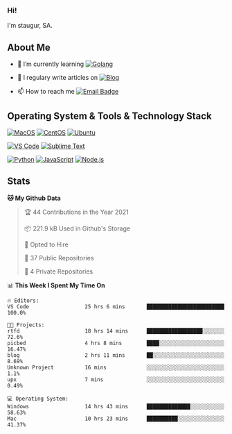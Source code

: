 ### Hi!

I'm staugur, SA.

## About Me

- 🌱 I’m currently learning [![Golang](https://img.shields.io/badge/-Go-7fd5ea?logo=go)](https:/golang.org/)

- 📝 I regulary write articles on [![Blog](https://img.shields.io/badge/-Blog-629ccd?style=for-the-badge&logo=python&logoColor=ffffff)](https://blog.saintic.com)

- 📫 How to reach me [![Email Badge](https://img.shields.io/badge/-email-c14438?style=for-the-badge&logo=Gmail&logoColor=ffffff)](mailto:me@tcw.im)

## Operating System & Tools & Technology Stack

[![MacOS](https://img.shields.io/badge/macOS-Catalina-292e33?style=flat-square&logo=apple&logoColor=ffffff)](https://www.apple.com/macos/catalina/)
[![CentOS](https://img.shields.io/badge/CentOS-7.0-292e33?style=flat-square&logo=CentOS&logoColor=)](https://www.centos.org/)
[![Ubuntu](https://img.shields.io/badge/Ubuntu-18-292e33?style=flat-square&logo=Ubuntu&logoColor=e95420)](https://www.ubuntu.com/)

[![VS Code](https://img.shields.io/badge/IDE-VSCode-292e33?style=flat-square&logo=Visual-studio-code)](https://code.visualstudio.com/)
[![Sublime Text](https://img.shields.io/badge/IDE-SublimeText-black?style=flat-square&logo=Sublime+Text)](https://www.sublimetext.com/)


[![Python](https://img.shields.io/badge/-Python-3776AB?style=flat-square&logo=python&logoColor=ffffff)](https://www.python.org/)
[![JavaScript](https://img.shields.io/badge/-JavaScript-%23F7DF1C?style=flat-square&logo=javascript&logoColor=000000&labelColor=%23F7DF1C&color=%23FFCE5A)](https://www.javascript.com/)
[![Node.js](https://img.shields.io/badge/-Node.js-00ADD8?style=flat-square&logo=node.js&logoColor=ffffff)](https://nodejs.org/)

## Stats

<!--START_SECTION:waka-->
**🐱 My Github Data** 

> 🏆 44 Contributions in the Year 2021
 > 
> 📦 221.9 kB Used in Github's Storage 
 > 
> 💼 Opted to Hire
 > 
> 📜 37 Public Repositories 
 > 
> 🔑 4 Private Repositories  
 > 
📊 **This Week I Spent My Time On** 

```text
🔥 Editors: 
VS Code                  25 hrs 6 mins       █████████████████████████   100.0%

🐱‍💻 Projects: 
rtfd                     18 hrs 14 mins      ██████████████████░░░░░░░   72.6% 
picbed                   4 hrs 8 mins        ████░░░░░░░░░░░░░░░░░░░░░   16.47% 
blog                     2 hrs 11 mins       ██░░░░░░░░░░░░░░░░░░░░░░░   8.69% 
Unknown Project          16 mins             ░░░░░░░░░░░░░░░░░░░░░░░░░   1.1% 
upx                      7 mins              ░░░░░░░░░░░░░░░░░░░░░░░░░   0.49%

💻 Operating System: 
Windows                  14 hrs 43 mins      ██████████████░░░░░░░░░░░   58.63% 
Mac                      10 hrs 23 mins      ██████████░░░░░░░░░░░░░░░   41.37%

```


<!--END_SECTION:waka-->
